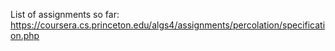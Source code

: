 List of assignments so far:
https://coursera.cs.princeton.edu/algs4/assignments/percolation/specification.php
